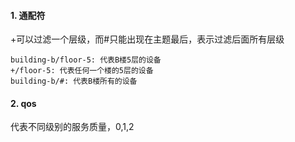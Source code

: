 #### 1. 通配符

+可以过滤一个层级，而#只能出现在主题最后，表示过滤后面所有层级

```
building-b/floor-5: 代表B楼5层的设备
+/floor-5: 代表任何一个楼的5层的设备
building-b/#: 代表B楼所有的设备
```



#### 2. qos

代表不同级别的服务质量，0,1,2
